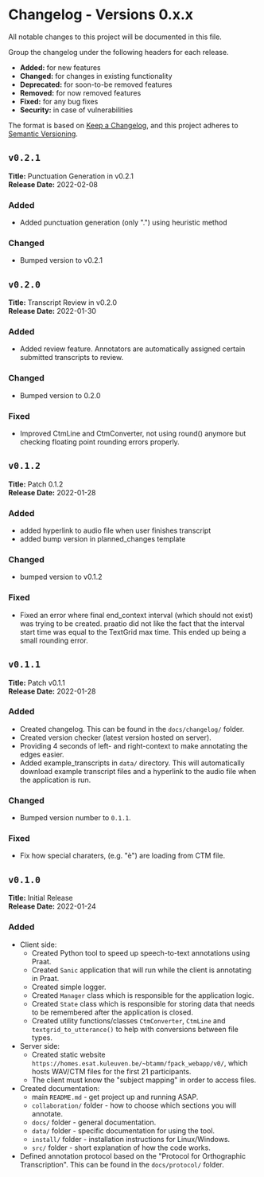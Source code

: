 # Changelog - Versions 0.x.x

All notable changes to this project will be documented in this file.

Group the changelog under the following headers for each release.
- **Added:** for new features
- **Changed:** for changes in existing functionality
- **Deprecated:** for soon-to-be removed features
- **Removed:** for now removed features
- **Fixed:** for any bug fixes
- **Security:** in case of vulnerabilities

The format is based on [Keep a Changelog](https://keepachangelog.com/en/1.0.0/),
and this project adheres to [Semantic Versioning](https://semver.org/spec/v2.0.0.html).

## `v0.2.1`

**Title:** Punctuation Generation in v0.2.1 \
**Release Date:** 2022-02-08

### Added
- Added punctuation generation (only ".") using heuristic method

### Changed
- Bumped version to v0.2.1



## `v0.2.0`

**Title:** Transcript Review in v0.2.0 \
**Release Date:** 2022-01-30

### Added
- Added review feature. Annotators are automatically assigned certain submitted
  transcripts to review.

### Changed
- Bumped version to 0.2.0

### Fixed
- Improved CtmLine and CtmConverter, not using round() anymore but checking
  floating point rounding errors properly.


## `v0.1.2`

**Title:** Patch 0.1.2 \
**Release Date:** 2022-01-28

### Added
- added hyperlink to audio file when user finishes transcript
- added bump version in planned_changes template

### Changed
- bumped version to v0.1.2

### Fixed
- Fixed an error where final end_context interval (which should not exist) was trying
  to be created. praatio did not like the fact that the interval start time was
  equal to the TextGrid max time. This ended up being a small rounding error.


## `v0.1.1`

**Title:** Patch v0.1.1 \
**Release Date:** 2022-01-28


### Added
- Created changelog. This can be found in the `docs/changelog/` folder.
- Created version checker (latest version hosted on server).
- Providing 4 seconds of left- and right-context to make annotating the edges easier.
- Added example_transcripts in `data/` directory. This will automatically download
  example transcript files and a hyperlink to the audio file when the application is
  run. 

### Changed
- Bumped version number to `0.1.1`.

### Fixed
- Fix how special charaters, (e.g. "è") are loading from CTM file.


## `v0.1.0`

**Title:** Initial Release \
**Release Date:** 2022-01-24

### Added
- Client side:
  - Created Python tool to speed up speech-to-text annotations using Praat.
  - Created `Sanic` application that will run while the client is annotating in
    Praat.
  - Created simple logger.
  - Created `Manager` class which is responsible for the application logic.
  - Created `State` class which is responsible for storing data that needs to be
    remembered after the application is closed.
  - Created utility functions/classes `CtmConverter`, `CtmLine` and
    `textgrid_to_utterance()` to help with conversions between file types.
- Server side:
  - Created static website `https://homes.esat.kuleuven.be/~btamm/fpack_webapp/v0/`,
    which hosts WAV/CTM files for the first 21 participants.
  - The client must know the "subject mapping" in order to access files.
- Created documentation: 
  - main `README.md` - get project up and running ASAP.
  - `collaboration/` folder - how to choose which sections you will annotate.
  - `docs/` folder - general documentation.
  - `data/` folder - specific documentation for using the tool.
  - `install/` folder - installation instructions for Linux/Windows.
  - `src/` folder - short explanation of how the code works.
- Defined annotation protocol based on the "Protocol for Orthographic Transcription".
  This can be found in the `docs/protocol/` folder.
